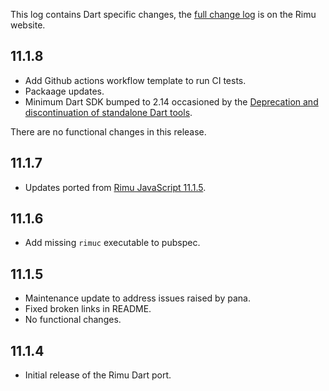 This log contains Dart specific changes, the [full change
log](https://srackham.github.io/rimu/changelog.html) is on the Rimu website.

## 11.1.8
- Add Github actions workflow template to run CI tests.
- Packaage updates.
- Minimum Dart SDK bumped to 2.14 occasioned by the [Deprecation and discontinuation of standalone Dart
  tools](https://github.com/dart-lang/sdk/issues/46100).

There are no functional changes in this release.

## 11.1.7
- Updates ported from [Rimu
  JavaScript 11.1.5](https://srackham.github.io/rimu/changelog.html).

## 11.1.6
- Add missing `rimuc` executable to pubspec.

## 11.1.5
- Maintenance update to address issues raised by pana.
- Fixed broken links in README.
- No functional changes.

## 11.1.4
- Initial release of the Rimu Dart port.